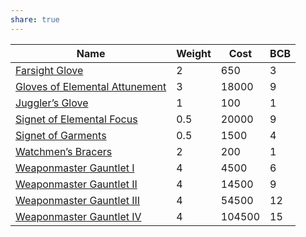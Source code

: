 ```yaml
---
share: true
---
```

| Name                               | Weight | Cost   | BCB |
| ---------------------------------- | ------ | ------ | --- |
| [Farsight Glove](Farsight%20Glove.md)                 | 2      | 650    | 3   |
| [Gloves of Elemental Attunement](Gloves%20of%20Elemental%20Attunement.md) | 3      | 18000  | 9   |
| [Juggler’s Glove](Juggler%E2%80%99s%20Glove.md)                | 1      | 100    | 1   |
| [Signet of Elemental Focus](Signet%20of%20Elemental%20Focus.md)      | 0.5    | 20000  | 9   |
| [Signet of Garments](Signet%20of%20Garments.md)             | 0.5    | 1500   | 4   |
| [Watchmen’s Bracers](Watchmen%E2%80%99s%20Bracers.md)             | 2      | 200    | 1   |
| [Weaponmaster Gauntlet I](Weaponmaster%20Gauntlet%20I.md)        | 4      | 4500   | 6   |
| [Weaponmaster Gauntlet II](Weaponmaster%20Gauntlet%20II.md)       | 4      | 14500  | 9   |
| [Weaponmaster Gauntlet III](Weaponmaster%20Gauntlet%20III.md)      | 4      | 54500  | 12  |
| [Weaponmaster Gauntlet IV](Weaponmaster%20Gauntlet%20IV.md)       | 4      | 104500 | 15  |
